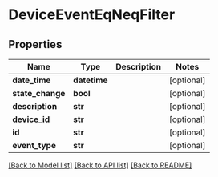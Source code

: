 # DeviceEventEqNeqFilter

## Properties
Name | Type | Description | Notes
------------ | ------------- | ------------- | -------------
**date_time** | **datetime** |  | [optional] 
**state_change** | **bool** |  | [optional] 
**description** | **str** |  | [optional] 
**device_id** | **str** |  | [optional] 
**id** | **str** |  | [optional] 
**event_type** | **str** |  | [optional] 

[[Back to Model list]](../README.md#documentation-for-models) [[Back to API list]](../README.md#documentation-for-api-endpoints) [[Back to README]](../README.md)


